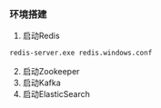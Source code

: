 ### 环境搭建

1. 启动Redis 
```` cmd
redis-server.exe redis.windows.conf
````

2. 启动Zookeeper
3. 启动Kafka
4. 启动ElasticSearch